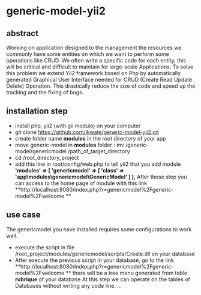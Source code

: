 # generic-model-yii2

## abstract
Working on application designed to the management the resources we commonly have some entities on which we want to perform some operations like CRUD. We often write a specific code for each entity, this will be critical and difficult to maintain for large-scale Applications. To solve this problem we extend Yii2 framework based on Php by automatically generated Graphical User Interface needed for CRUD (Create Read Update Delete) Operation. This drastically reduce the size of code and speed up the tracking and the fixing of bugs.
## installation step
* install php, yii2 (with gii module) on your computer
* git clone https://github.com/lkwate/generic-model-yii2.git
* create folder name **modules** in the root directory of your app
* move generic-model in **modules** folder : mv /generic-model/genericmodel /path_of_target_directory
* cd /root_directory_project
* add this line in root/config/web.php to tell yii2 that you add module
    **'modules' => [
       'genericmodel' => [
           'class' => 'app\modules\genericmodel\GenericModel'
       ]
   ],**
After these step you can access to the home page of module with this link 
**http://localhost:8080/index.php?r=genericmodel%2Fgeneric-model%2Fwelcome **

## use case
The genericmodel you have installed requires some configurations to work well. 
* execute the script in file /root_project/modules/genericmodel/scripts/Create.dll on your database
* After execute the previous script in your database, go to the link **http://localhost:8080/index.php?r=genericmodel%2Fgeneric-model%2Fwelcome ** there will be a tree menu generated from table **rubrique** of your database
At this step we can operate on the tables of Databases without writing any code line.
...
## 
